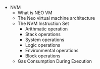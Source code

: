  - NVM
	- What is NEO VM
	- The Neo virtual machine architecture
	- The NVM Instruction Set
		- Arithmatic operation
		- Stack operations
		- System operations
		- Logic operations
		- Environmental operations
		- Block operations
	- Gas Consumption During Execution
